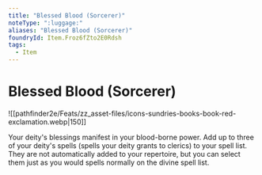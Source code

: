 ```yaml
---
title: "Blessed Blood (Sorcerer)"
noteType: ":luggage:"
aliases: "Blessed Blood (Sorcerer)"
foundryId: Item.Froz6fZto2E0Rdsh
tags:
  - Item
---
```


# Blessed Blood (Sorcerer)
![[pathfinder2e/Feats/zz_asset-files/icons-sundries-books-book-red-exclamation.webp|150]]

Your deity's blessings manifest in your blood-borne power. Add up to three of your deity's spells (spells your deity grants to clerics) to your spell list. They are not automatically added to your repertoire, but you can select them just as you would spells normally on the divine spell list.
